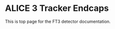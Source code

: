 <!-- doxy
\page refDetectorsUpgradesALICE3FT3 EndCaps
/doxy -->

# ALICE 3 Tracker Endcaps

This is top page for the FT3 detector documentation.

<!-- doxy
/doxy -->
